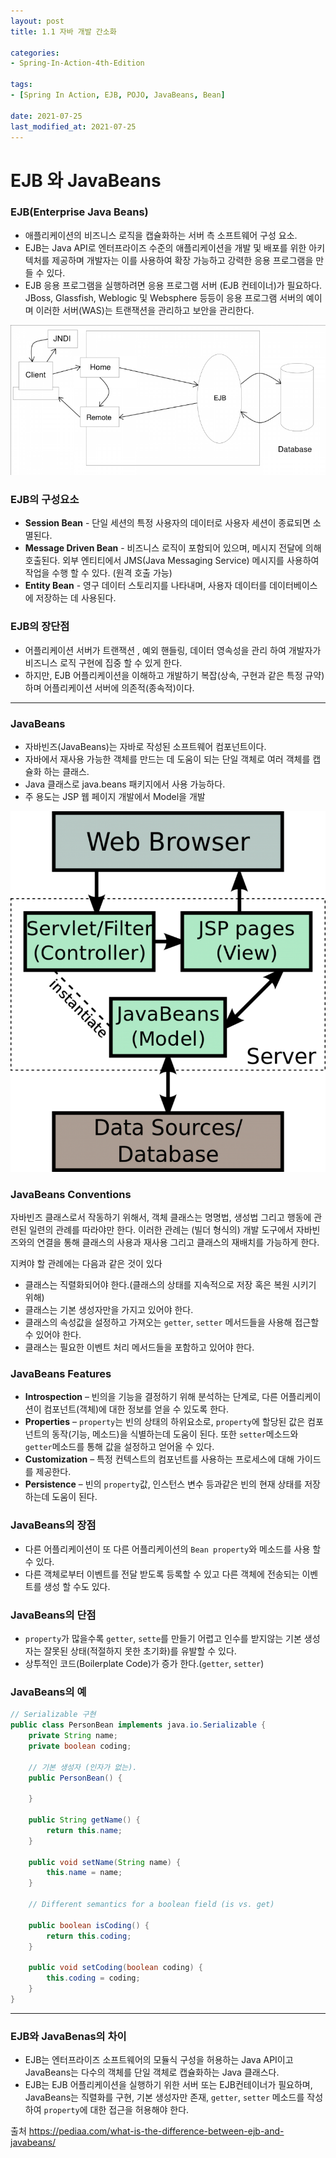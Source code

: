 ```yaml
---
layout: post
title: 1.1 자바 개발 간소화

categories:
- Spring-In-Action-4th-Edition

tags:
- [Spring In Action, EJB, POJO, JavaBeans, Bean]

date: 2021-07-25
last_modified_at: 2021-07-25
---
```


# EJB 와 JavaBeans

### EJB(Enterprise Java Beans)
- 애플리케이션의 비즈니스 로직을 캡슐화하는 서버 측 소프트웨어 구성 요소.
- EJB는 Java API로 엔터프라이즈 수준의 애플리케이션을 개발 및 배포를 위한 아키텍처를 제공하며 개발자는 이를 사용하여 확장 가능하고 강력한 응용 프로그램을 만들 수 있다.
- EJB 응용 프로그램을 실행하려면 응용 프로그램 서버 (EJB 컨테이너)가 필요하다.
JBoss, Glassfish, Weblogic 및 Websphere 등등이 응용 프로그램 서버의 예이며 이러한 서버(WAS)는 트랜잭션을 관리하고 보안을 관리한다.

![EJB](/assets/img/EJB.png)

### EJB의 구성요소
- **Session Bean** - 단일 세션의 특정 사용자의 데이터로 사용자 세션이 종료되면 소멸된다.
- **Message Driven Bean** - 비즈니스 로직이 포함되어 있으며, 메시지 전달에 의해 호출된다.
  외부 엔티티에서  JMS(Java Messaging Service) 메시지를 사용하여 작업을 수행 할 수 있다. (원격 호출 가능)
- **Entity Bean** - 영구 데이터 스토리지를 나타내며, 사용자 데이터를 데이터베이스에 저장하는 데 사용된다.

### EJB의 장단점
- 어플리케이션 서버가 트랜잭션 , 예외 핸들링, 데이터 영속성을 관리 하여 개발자가 비즈니스 로직 구현에 집중 할 수 있게 한다.
- 하지만, EJB 어플리케이션을 이해하고 개발하기 복잡(상속, 구현과 같은 특정 규약)하며 어플리케이션 서버에 의존적(종속적)이다.

---

### JavaBeans
- 자바빈즈(JavaBeans)는 자바로 작성된 소프트웨어 컴포넌트이다.
- 자바에서 재사용 가능한 객체를 만드는 데 도움이 되는 단일 객체로 여러 객체를 캡슐화 하는 클래스.
- Java 클래스로 java.beans 패키지에서 사용 가능하다.
- 주 용도는 JSP 웹 페이지 개발에서 Model을 개발

![JavaBeans](/assets/img/JavaBeans.png)

### JavaBeans Conventions
자바빈즈 클래스로서 작동하기 위해서, 객체 클래스는 명명법, 생성법 그리고 행동에 관련된 일련의 관례를 따라야만 한다. 이러한 관례는 (빌더 형식의) 개발 도구에서 자바빈즈와의 연결을 통해 클래스의 사용과 재사용 그리고 클래스의 재배치를 가능하게 한다.

지켜야 할 관례에는 다음과 같은 것이 있다

- 클래스는 직렬화되어야 한다.(클래스의 상태를 지속적으로 저장 혹은 복원 시키기 위해)
- 클래스는 기본 생성자만을 가지고 있어야 한다.
- 클래스의 속성값을 설정하고 가져오는 `getter`, `setter` 메서드들을 사용해 접근할 수 있어야 한다.
- 클래스는 필요한 이벤트 처리 메서드들을 포함하고 있어야 한다.

### JavaBeans Features
- **Introspection** – 빈의을 기능을 결정하기 위해 분석하는 단계로, 다른 어플리케이션이 컴포넌트(객체)에 대한 정보를 얻을 수 있도록 한다.
- **Properties** – `property`는 빈의 상태의 하위요소로, `property`에 할당된 값은 컴포넌트의 동작(기능, 메소드)을 식별하는데 도움이 된다. 또한 `setter`메소드와 `getter`메소드를 통해 값을 설정하고 얻어올 수 있다.
- **Customization** – 특정 컨텍스트의 컴포넌트를 사용하는 프로세스에 대해 가이드를 제공한다.
- **Persistence** – 빈의 `property`값, 인스턴스 변수 등과같은 빈의 현재 상태를 저장하는데 도움이 된다.

### JavaBeans의 장점
- 다른 어플리케이션이 또 다른 어플리케이션의 `Bean property`와 메소드를 사용 할 수 있다.
- 다른 객체로부터 이벤트를 전달 받도록 등록할 수 있고 다른 객체에 전송되는 이벤트를 생성 할 수도 있다.

### JavaBeans의 단점
- `property`가 많을수록 `getter`, `sette`를 만들기 어렵고 인수를 받지않는 기본 생성자는 잘못된 상태(적절하지 못한 초기화)를 유발할 수 있다.
- 상투적인 코드(Boilerplate Code)가 증가 한다.(`getter`, `setter`)

### JavaBeans의 예
```java
// Serializable 구현
public class PersonBean implements java.io.Serializable {
    private String name;
    private boolean coding;

    // 기본 생성자 (인자가 없는).
    public PersonBean() {

    }

    public String getName() {
        return this.name;
    }

    public void setName(String name) {
        this.name = name;
    }

    // Different semantics for a boolean field (is vs. get)

    public boolean isCoding() {
        return this.coding;
    }

    public void setCoding(boolean coding) {
        this.coding = coding;
    }
}
```

---

### EJB와 JavaBenas의 차이
- EJB는 엔터프라이즈 소프트웨어의 모듈식 구성을 허용하는 Java API이고 JavaBeans는 다수의 객체를 단일 객체로 캡슐화하는 Java 클래스다.
- EJB는 EJB 어플리케이션을 실행하기 위한 서버 또는 EJB컨테이너가 필요하며, JavaBeans는 직렬화를 구현, 기본 생성자만 존재, `getter`, `setter` 메소드를 작성하여 `property`에 대한 접근을 허용해야 한다.


출처
<https://pediaa.com/what-is-the-difference-between-ejb-and-javabeans/>
